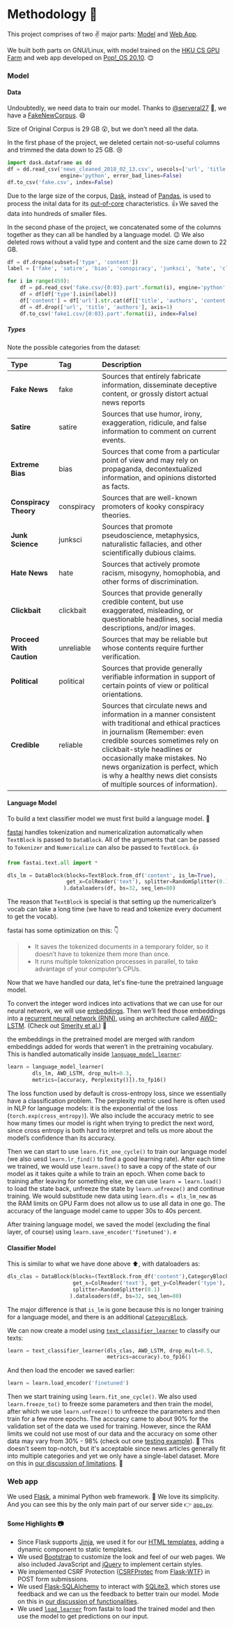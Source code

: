 # Methodology :monocle_face:

This project comprises of two :v: major parts: [Model](#model) and [Web App](#web-app). 

We built both parts on GNU/Linux, with model trained on the [HKU CS GPU Farm](https://www.cs.hku.hk/gpu-farm/home) and web app developed on [Pop!_OS 20.10](https://pop.system76.com/). :blush:

### Model

#### Data

Undoubtedly, we need data to train our model. Thanks to  [@serveral27](https://github.com/several27) :pray:, we have a [FakeNewCorpus](https://github.com/several27/FakeNewsCorpus). :smile:

Size of Original Corpus is 29 GB :astonished:, but we don't need all the data.

In the first phase of the project, we deleted certain not-so-useful columns and trimmed the data down to 25 GB. :cry:

```python
import dask.dataframe as dd
df = dd.read_csv('news_cleaned_2018_02_13.csv', usecols=['url', 'title', 'authors', 'content', 'type'], 
                 engine='python', error_bad_lines=False)
df.to_csv('fake.csv', index=False)
```

Due to the large size of the corpus, [Dask](https://dask.org/), instead of [Pandas](https://pandas.pydata.org/), is used to process the inital data for its [out-of-core](https://en.wikipedia.org/wiki/External_memory_algorithm) characteristics. :+1: We saved the data into hundreds of smaller files. 

In the second phase of the project, we concatenated some of the columns together as they can all be handled by a language model. :wink: We also deleted rows without a valid type and content and the size came down to 22 GB. 

```python
df = df.dropna(subset=['type', 'content'])
label = ['fake', 'satire', 'bias', 'conspiracy', 'junksci', 'hate', 'clickbait', 'unreliable', 'political', 'reliable']

for i in range(459):
    df = pd.read_csv('fake.csv/{0:03}.part'.format(i), engine='python', error_bad_lines=False, keep_default_na=False)
    df = df[df['type'].isin(label)]
    df['content'] = df['url'].str.cat(df[['title', 'authors', 'content']], sep=' | ')
    df = df.drop(['url', 'title', 'authors'], axis=1)
    df.to_csv('fake1.csv/{0:03}.part'.format(i), index=False)
```

##### Types

Note the possible categories from the dataset:

| Type | Tag | Description|
| :----|:----|:----|
| **Fake News** | fake | Sources that entirely fabricate information, disseminate deceptive content, or grossly distort actual news reports |
| **Satire** | satire |  Sources that use humor, irony, exaggeration, ridicule, and false information to comment on current events. |
| **Extreme Bias** | bias  | Sources that come from a particular point of view and may rely on propaganda, decontextualized information, and opinions distorted as facts. |
| **Conspiracy Theory** | conspiracy  | Sources that are well-known promoters of kooky conspiracy theories. |
| **Junk Science** | junksci |  Sources that promote pseudoscience, metaphysics, naturalistic fallacies, and other scientifically dubious claims. |
| **Hate News** | hate |  Sources that actively promote racism, misogyny, homophobia, and other forms of discrimination. |
| **Clickbait** | clickbait | Sources that provide generally credible content, but use exaggerated, misleading, or questionable headlines, social media descriptions, and/or images. |
| **Proceed With Caution** | unreliable | Sources that may be reliable but whose contents require further verification. |
| **Political** | political | Sources that provide generally verifiable information in support of certain points of view or political orientations. |
| **Credible** | reliable | Sources that circulate news and information in a manner consistent with traditional and ethical practices in journalism (Remember: even credible sources sometimes rely on clickbait-style headlines or occasionally make mistakes. No news organization is perfect, which is why a healthy news diet consists of multiple sources of information). |

#### Language Model

To build a text classifier model we must first build a language model. :speech_balloon:

[fastai](https://www.fast.ai/) handles tokenization and numericalization automatically when `TextBlock` is passed to `DataBlock`. All of the arguments that can be passed to `Tokenizer` and `Numericalize` can also be passed to `TextBlock`. :+1:

```python
from fastai.text.all import *

dls_lm = DataBlock(blocks=TextBlock.from_df('content', is_lm=True),
                   get_x=ColReader('text'), splitter=RandomSplitter(0.1)
                  ).dataloaders(df, bs=32, seq_len=80)
```

The reason that `TextBlock` is special is that setting up the numericalizer’s vocab can take a long time (we have to read and tokenize every document to get the vocab). 

fastai has some optimization on this: :point_down:

> - It saves the tokenized documents in a temporary folder, so it doesn’t have to tokenize them more than once.
> - It runs multiple tokenization processes in parallel, to take advantage of your computer’s CPUs.

Now that we have handled our data, let's fine-tune the pretrained language model. 

To convert the integer word indices into activations that we can use for our neural network, we will use [embeddings](https://en.wikipedia.org/wiki/Word_embedding). Then we’ll feed those embeddings into a [recurrent neural network (RNN)](https://en.wikipedia.org/wiki/Recurrent_neural_network), using an architecture called [AWD-LSTM](https://docs.fast.ai/text.models.awdlstm.html). (Check out [Smerity et al.](https://arxiv.org/pdf/1708.02182.pdf)) :eyes:

the embeddings in the pretrained model are merged with random embeddings added for words that weren’t in the pretraining vocabulary. This is handled automatically inside [`language_model_learner`](https://docs.fast.ai/text.learner.html#language_model_learner):

```python
learn = language_model_learner(
        dls_lm, AWD_LSTM, drop_mult=0.3,
        metrics=[accuracy, Perplexity()]).to_fp16()
```

The loss function used by default is cross-entropy loss, since we essentially have a classification problem. The perplexity metric used here is often used in NLP for language models: it is the exponential of the loss (`torch.exp(cross_entropy)`). We also include the accuracy metric to see how many times our model is right when trying to predict the next word, since cross entropy is both hard to interpret and tells us more about the model’s confidence than its accuracy.

Then we can start to use `learn.fit_one_cycle()` to train our language model (we also uesd `learn.lr_find()` to find a good learning rate). After each time we trained, we would use `learn.save()` to save a copy of the state of our model as it takes quite a while to train an epoch. When come back to training after leaving for something else, we can use `learn = learn.load()` to load the state back, unfreeze the state by `learn.unfreeze()` and continue training. We would substitude new data using `learn.dls = dls_lm_new` as the RAM limits on GPU Farm does not allow us to use all data in one go. The accuracy of the language model came to upper 30s to 40s percent.

After training language model, we saved the model (excluding the final layer, of course) using `learn.save_encoder('finetuned')`. :fist:

#### Classifier Model

This is similar to what we have done above :arrow_up:, with dataloaders as:

```python
dls_clas = DataBlock(blocks=(TextBlock.from_df('content'),CategoryBlock),
                     get_x=ColReader('text'), get_y=ColReader('type'), 
                     splitter=RandomSplitter(0.1)
                    ).dataloaders(df, bs=32, seq_len=80)
```

The major difference is that `is_lm` is gone because this is no longer training for a language model, and there is an additional [`CategoryBlock`](https://docs.fast.ai/data.block.html#CategoryBlock). 

We can now create a model using [`text_classifier_learner`](https://docs.fast.ai/text.learner.html#text_classifier_learner) to classify our texts:

```python
learn = text_classifier_learner(dls_clas, AWD_LSTM, drop_mult=0.5,
                                metrics=accuracy).to_fp16()
```

And then load the encoder we saved earlier:

```python
learn = learn.load_encoder('finetuned')
```

Then we start training using `learn.fit_one_cycle()`. We also used `learn.freeze_to()` to freeze some parameters and then train the model, after which we use `learn.unfreeze()` to unfreeze the parameters and then train for a few more epochs. The accuracy came to about 90% for the validation set of the data we used for training. However, since the RAM limits we could not use most of our data and the accuracy on some other data may vary from 30% - 98% (check out one [testing example](test.ipynb)). :slightly_smiling_face: This doesn't seem top-notch, but it's acceptable since news articles generally fit into multiple categories and yet we only have a single-label dataset. More on this in [our discussion of limitations](https://github.com/vicw0ng-hk/fake-real-news#limitations-triangular_ruler). :thinking:

### Web app

We used [Flask](https://flask.palletsprojects.com/en/1.1.x/), a minimal Python web framework. :hugs: We love its simplicity. And you can see this by the only main part of our server side :point_right: [`app.py`](app/app.py). 

#### Some Highlights :camera:

- Since Flask supports [Jinja](https://jinja.palletsprojects.com/en/2.11.x/), we used it for our [HTML templates](app/templates), adding a dynamic component to static templates.
- We used [Bootstrap](https://getbootstrap.com/) to customize the look and feel of our web pages. We also included JavaScript and [jQuery](https://jquery.com/) to implement certain styles.  
- We implemented CSRF Protection ([CSRFProtec](https://flask-wtf.readthedocs.io/en/stable/api.html#flask_wtf.csrf.CSRFProtect) from [Flask-WTF](https://flask-wtf.readthedocs.io/)) in POST form submissions. 
- We used [Flask-SQLAlchemy](https://flask-sqlalchemy.palletsprojects.com/en/2.x/) to interact with [SQLite3](https://www.sqlite.org/index.html), which stores use feedback and we can us the feedback to better train our model. Mode on this in [our discussion of functionalities](FUNCTION.md). 
- We used [`load_learner`](https://docs.fast.ai/learner.html#load_learner) from fastai to load the trained model and then use the model to get predictions on our input. 
